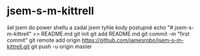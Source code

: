 ﻿# jsem-s-m-kittrell
šel jsem do power shellu a  zadal jsem tyhle kody postupně
echo "# jsem-s-m-kittrell" >> README.md
git init
git add README.md
git commit -m "first commit"
git remote add origin https://github.com/jamesrobo/jsem-s-m-kittrell.git
git push -u origin master
